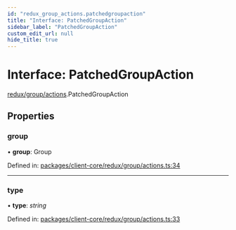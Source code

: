 ```yaml
---
id: "redux_group_actions.patchedgroupaction"
title: "Interface: PatchedGroupAction"
sidebar_label: "PatchedGroupAction"
custom_edit_url: null
hide_title: true
---
```


# Interface: PatchedGroupAction

[redux/group/actions](../modules/redux_group_actions.md).PatchedGroupAction

## Properties

### group

• **group**: Group

Defined in: [packages/client-core/redux/group/actions.ts:34](https://github.com/xr3ngine/xr3ngine/blob/56376a778/packages/client-core/redux/group/actions.ts#L34)

___

### type

• **type**: *string*

Defined in: [packages/client-core/redux/group/actions.ts:33](https://github.com/xr3ngine/xr3ngine/blob/56376a778/packages/client-core/redux/group/actions.ts#L33)
